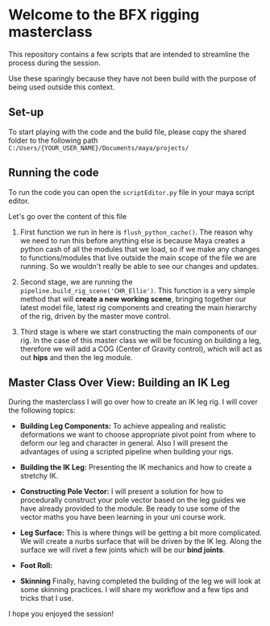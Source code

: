 # Welcome to the BFX rigging masterclass

This repository contains a few scripts that are intended to streamline the process during the session.

Use these sparingly because they have not been build with the purpose of being used outside this context. 

## Set-up

To start playing with the code and the build file, please copy the shared folder to the following path `C:/Users/{YOUR_USER_NAME}/Documents/maya/projects/`

## Running the code

To run the code you can open the `scriptEditor.py` file in your maya script editor.

Let's go over the content of this file

1. First function we run in here is `flush_python_cache()`. The reason why we need to run this before anything else is because Maya creates a python cash of all the modules that we load, so if we make any changes to functions/modules that live outside the main scope of the file we are running. So we wouldn't really be able to see our changes and updates.

2. Second stage, we are running the `pipeline.build_rig_scene('CHR_Ellie')`. This function is a very simple method that will **create a new working scene**, bringing together our latest model file, latest rig components and creating the main hierarchy of the rig, driven by the master move control.

3. Third stage is where we start constructing the main components of our rig. 
In the case of this master class we will be focusing on building a leg, therefore we will add a COG (Center of Gravity control), which will act as out **hips** and then the leg module.

## Master Class Over View: Building an IK Leg

During the masterclass I will go over how to create an IK leg rig. 
I will cover the following topics:

- **Building Leg Components:**
To achieve appealing and realistic deformations we want to choose appropriate pivot point from where to deform our leg and character in general. Also I will present the advantages of using a scripted pipeline when building your rigs.

- **Building the IK Leg:**
Presenting the IK mechanics and how to create a stretchy IK.

- **Constructing Pole Vector:**
I will present a solution for how to procedurally construct your pole vector based on the leg guides we have already provided to the module. Be ready to use some of the vector maths you have been learning in your uni course work.

- **Leg Surface:**
This is where things will be getting a bit more complicated. We will create a nurbs surface that will be driven by the IK leg. Along the surface we will rivet a few joints which will be our **bind joints**. 

- **Foot Roll:**

- **Skinning**
Finally, having completed the building of the leg we will look at some skinning practices. I will share my workflow and a few tips and tricks that I use.

I hope you enjoyed the session! 

